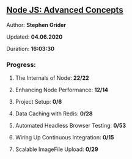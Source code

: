 
## [Node JS: Advanced Concepts](https://coursehunter.net/course/node-js-prodvinutye-temy)

Author: **Stephen Grider**

Updated: **04.06.2020**

Duration: **16:03:30**

### Progress:

1. The Internals of Node: **22/22**

2. Enhancing Node Performance: **12/14**

3. Project Setup: **0/6**

4. Data Caching with Redis: **0/28**

5. Automated Headless Browser Testing: **0/53**

6. Wiring Up Continuous Integration: **0/15**

7. Scalable ImageFile Upload: **0/29**
